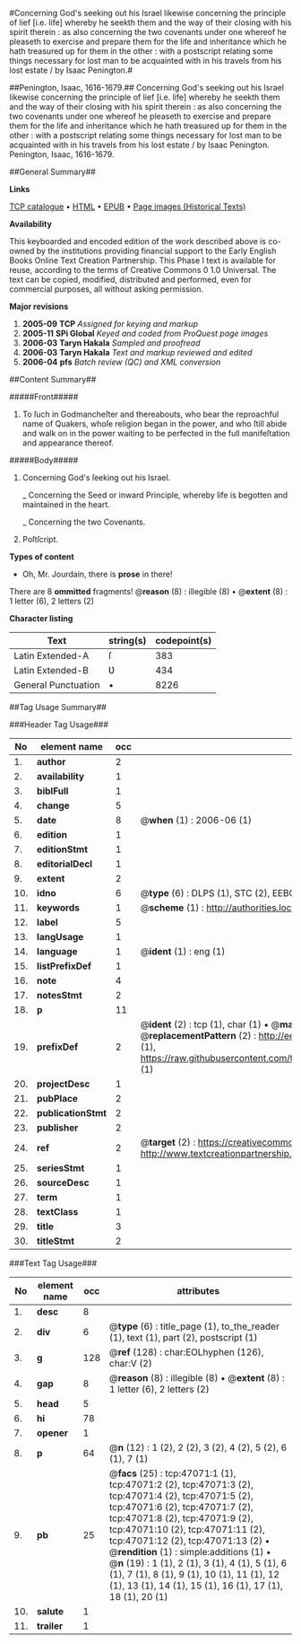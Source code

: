 #Concerning God's seeking out his Israel likewise concerning the principle of lief [i.e. life] whereby he seekth them and the way of their closing with his spirit therein : as also concerning the two covenants under one whereof he pleaseth to exercise and prepare them for the life and inheritance which he hath treasured up for them in the other : with a postscript relating some things necessary for lost man to be acquainted with in his travels from his lost estate / by Isaac Penington.#

##Penington, Isaac, 1616-1679.##
Concerning God's seeking out his Israel likewise concerning the principle of lief [i.e. life] whereby he seekth them and the way of their closing with his spirit therein : as also concerning the two covenants under one whereof he pleaseth to exercise and prepare them for the life and inheritance which he hath treasured up for them in the other : with a postscript relating some things necessary for lost man to be acquainted with in his travels from his lost estate / by Isaac Penington.
Penington, Isaac, 1616-1679.

##General Summary##

**Links**

[TCP catalogue](http://www.ota.ox.ac.uk/tcp/)  • 
[HTML](http://tei.it.ox.ac.uk/tcp/Texts-HTML/free/A54/A54025.html)  • 
[EPUB](http://tei.it.ox.ac.uk/tcp/Texts-EPUB/free/A54/A54025.epub) • 
[Page images (Historical Texts)](https://data.historicaltexts.jisc.ac.uk/view?pubId=eebo-11243579e&pageId=eebo-11243579e-47071-1)

**Availability**

This keyboarded and encoded edition of the
	       work described above is co-owned by the institutions
	       providing financial support to the Early English Books
	       Online Text Creation Partnership. This Phase I text is
	       available for reuse, according to the terms of Creative
	       Commons 0 1.0 Universal. The text can be copied,
	       modified, distributed and performed, even for
	       commercial purposes, all without asking permission.

**Major revisions**

1. __2005-09__ __TCP__ *Assigned for keying and markup*
1. __2005-11__ __SPi Global__ *Keyed and coded from ProQuest page images*
1. __2006-03__ __Taryn Hakala__ *Sampled and proofread*
1. __2006-03__ __Taryn Hakala__ *Text and markup reviewed and edited*
1. __2006-04__ __pfs__ *Batch review (QC) and XML conversion*

##Content Summary##

#####Front#####

1. To ſuch in Godmancheſter and thereabouts, who bear the reproachful name of Quakers, whoſe religion began in the power, and who ſtill abide and walk on in the power waiting to be perfected in the full manifeſtation and appearance thereof.

#####Body#####

1. Concerning God's ſeeking out his Israel.

    _ Concerning the Seed or inward Principle, whereby life is begotten and maintained in the heart.

    _ Concerning the two Covenants.

1. Poſtſcript.

**Types of content**

  * Oh, Mr. Jourdain, there is **prose** in there!

There are 8 **ommitted** fragments! 
 @__reason__ (8) : illegible (8)  •  @__extent__ (8) : 1 letter (6), 2 letters (2)

**Character listing**


|Text|string(s)|codepoint(s)|
|---|---|---|
|Latin Extended-A|ſ|383|
|Latin Extended-B|Ʋ|434|
|General Punctuation|•|8226|

##Tag Usage Summary##

###Header Tag Usage###

|No|element name|occ|attributes|
|---|---|---|---|
|1.|__author__|2||
|2.|__availability__|1||
|3.|__biblFull__|1||
|4.|__change__|5||
|5.|__date__|8| @__when__ (1) : 2006-06 (1)|
|6.|__edition__|1||
|7.|__editionStmt__|1||
|8.|__editorialDecl__|1||
|9.|__extent__|2||
|10.|__idno__|6| @__type__ (6) : DLPS (1), STC (2), EEBO-CITATION (1), OCLC (1), VID (1)|
|11.|__keywords__|1| @__scheme__ (1) : http://authorities.loc.gov/ (1)|
|12.|__label__|5||
|13.|__langUsage__|1||
|14.|__language__|1| @__ident__ (1) : eng (1)|
|15.|__listPrefixDef__|1||
|16.|__note__|4||
|17.|__notesStmt__|2||
|18.|__p__|11||
|19.|__prefixDef__|2| @__ident__ (2) : tcp (1), char (1)  •  @__matchPattern__ (2) : ([0-9\-]+):([0-9IVX]+) (1), (.+) (1)  •  @__replacementPattern__ (2) : http://eebo.chadwyck.com/downloadtiff?vid=$1&page=$2 (1), https://raw.githubusercontent.com/textcreationpartnership/Texts/master/tcpchars.xml#$1 (1)|
|20.|__projectDesc__|1||
|21.|__pubPlace__|2||
|22.|__publicationStmt__|2||
|23.|__publisher__|2||
|24.|__ref__|2| @__target__ (2) : https://creativecommons.org/publicdomain/zero/1.0/ (1), http://www.textcreationpartnership.org/docs/. (1)|
|25.|__seriesStmt__|1||
|26.|__sourceDesc__|1||
|27.|__term__|1||
|28.|__textClass__|1||
|29.|__title__|3||
|30.|__titleStmt__|2||


###Text Tag Usage###

|No|element name|occ|attributes|
|---|---|---|---|
|1.|__desc__|8||
|2.|__div__|6| @__type__ (6) : title_page (1), to_the_reader (1), text (1), part (2), postscript (1)|
|3.|__g__|128| @__ref__ (128) : char:EOLhyphen (126), char:V (2)|
|4.|__gap__|8| @__reason__ (8) : illegible (8)  •  @__extent__ (8) : 1 letter (6), 2 letters (2)|
|5.|__head__|5||
|6.|__hi__|78||
|7.|__opener__|1||
|8.|__p__|64| @__n__ (12) : 1 (2), 2 (2), 3 (2), 4 (2), 5 (2), 6 (1), 7 (1)|
|9.|__pb__|25| @__facs__ (25) : tcp:47071:1 (1), tcp:47071:2 (2), tcp:47071:3 (2), tcp:47071:4 (2), tcp:47071:5 (2), tcp:47071:6 (2), tcp:47071:7 (2), tcp:47071:8 (2), tcp:47071:9 (2), tcp:47071:10 (2), tcp:47071:11 (2), tcp:47071:12 (2), tcp:47071:13 (2)  •  @__rendition__ (1) : simple:additions (1)  •  @__n__ (19) : 1 (1), 2 (1), 3 (1), 4 (1), 5 (1), 6 (1), 7 (1), 8 (1), 9 (1), 10 (1), 11 (1), 12 (1), 13 (1), 14 (1), 15 (1), 16 (1), 17 (1), 18 (1), 20 (1)|
|10.|__salute__|1||
|11.|__trailer__|1||
